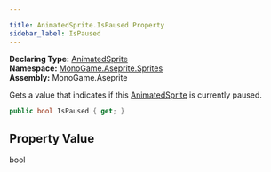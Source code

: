 ```yaml
---

title: AnimatedSprite.IsPaused Property
sidebar_label: IsPaused
---
```

**Declaring Type:** [AnimatedSprite](../)  
**Namespace:** [MonoGame.Aseprite.Sprites](../../)  
**Assembly:** MonoGame.Aseprite

Gets a value that indicates if this [AnimatedSprite](../) is currently paused.

```csharp
public bool IsPaused { get; }
```

## Property Value

bool



